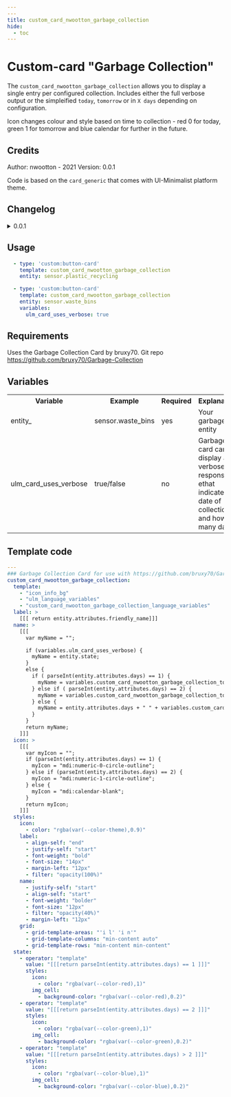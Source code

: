 ```yaml
---
---
title: custom_card_nwootton_garbage_collection
hide:
  - toc
---
```

<!-- markdownlint-disable MD046 -->

# Custom-card "Garbage Collection"

The `custom_card_nwootton_garbage_collection` allows you to display a single entry per configured collection. Includes either the full verbose output or the simpleified `today`, `tomorrow` or in `X days` depending on configuration.

Icon changes colour and style based on time to collection - red 0 for today, green 1 for tomorrow and blue calendar for further in the future.

## Credits

Author: nwootton - 2021
Version: 0.0.1

Code is based on the `card_generic` that comes with UI-Minimalist platform theme.
## Changelog

<details>
<summary>0.0.1</summary>
Initial release
</details>


## Usage

```yaml
  - type: 'custom:button-card'
    template: custom_card_nwootton_garbage_collection
    entity: sensor.plastic_recycling
```

```yaml
  - type: 'custom:button-card'
    template: custom_card_nwootton_garbage_collection
    entity: sensor.waste_bins
    variables:
      ulm_card_uses_verbose: true
```

## Requirements

Uses the Garbage Collection Card by bruxy70. Git repo https://github.com/bruxy70/Garbage-Collection

## Variables

<table>
<tr>
<th>Variable</th>
<th>Example</th>
<th>Required</th>
<th>Explanation</th>
</tr>
<tr>
<td>entity_</td>
<td>sensor.waste_bins</td>
<td>yes</td>
<td>Your garbage entity</td>
</tr>
<tr>
<td>ulm_card_uses_verbose</td>
<td>true/false</td>
<td>no</td>
<td>Garbage card can display a verbose respons ethat indicated date of collection and how many days</td>
</tr>
</table>

## Template code

```yaml
---
### Garbage Collection Card for use with https://github.com/bruxy70/Garbage-Collection ###
custom_card_nwootton_garbage_collection:
  template:
    - "icon_info_bg"
    - "ulm_language_variables"
    - "custom_card_nwootton_garbage_collection_language_variables"
  label: >
    [[[ return entity.attributes.friendly_name]]]
  name: >
    [[[
      var myName = "";

      if (variables.ulm_card_uses_verbose) {
        myName = entity.state;
      }
      else {
        if ( parseInt(entity.attributes.days) == 1) {
          myName = variables.custom_card_nwootton_garbage_collection_today;
        } else if ( parseInt(entity.attributes.days) == 2) {
          myName = variables.custom_card_nwootton_garbage_collection_tomorrow;
        } else {
          myName = entity.attributes.days + " " + variables.custom_card_nwootton_garbage_collection_days;
        }
      }
      return myName;
    ]]]
  icon: >
    [[[
      var myIcon = "";
      if (parseInt(entity.attributes.days) == 1) {
        myIcon = "mdi:numeric-0-circle-outline";
      } else if (parseInt(entity.attributes.days) == 2) {
        myIcon = "mdi:numeric-1-circle-outline";
      } else {
        myIcon = "mdi:calendar-blank";
      }
      return myIcon;
    ]]]
  styles:
    icon:
      - color: "rgba(var(--color-theme),0.9)"
    label:
      - align-self: "end"
      - justify-self: "start"
      - font-weight: "bold"
      - font-size: "14px"
      - margin-left: "12px"
      - filter: "opacity(100%)"
    name:
      - justify-self: "start"
      - align-self: "start"
      - font-weight: "bolder"
      - font-size: "12px"
      - filter: "opacity(40%)"
      - margin-left: "12px"
    grid:
      - grid-template-areas: "'i l' 'i n'"
      - grid-template-columns: "min-content auto"
      - grid-template-rows: "min-content min-content"
  state:
    - operator: "template"
      value: "[[[return parseInt(entity.attributes.days) == 1 ]]]"
      styles:
        icon:
          - color: "rgba(var(--color-red),1)"
        img_cell:
          - background-color: "rgba(var(--color-red),0.2)"
    - operator: "template"
      value: "[[[return parseInt(entity.attributes.days) == 2 ]]]"
      styles:
        icon:
          - color: "rgba(var(--color-green),1)"
        img_cell:
          - background-color: "rgba(var(--color-green),0.2)"
    - operator: "template"
      value: "[[[return parseInt(entity.attributes.days) > 2 ]]]"
      styles:
        icon:
          - color: "rgba(var(--color-blue),1)"
        img_cell:
          - background-color: "rgba(var(--color-blue),0.2)"


```
